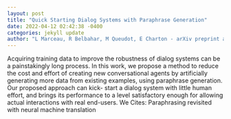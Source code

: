 ```yaml
--- 
layout: post 
title: "Quick Starting Dialog Systems with Paraphrase Generation" 
date: 2022-04-12 02:42:38 -0400 
categories: jekyll update 
author: "L Marceau, R Belbahar, M Queudot, E Charton - arXiv preprint arXiv , 2022" 
--- 
```

Acquiring training data to improve the robustness of dialog systems can be a painstakingly long process. In this work, we propose a method to reduce the cost and effort of creating new conversational agents by artificially generating more data from existing examples, using paraphrase generation. Our proposed approach can kick- start a dialog system with little human effort, and brings its performance to a level satisfactory enough for allowing actual interactions with real end-users. We Cites: Paraphrasing revisited with neural machine translation